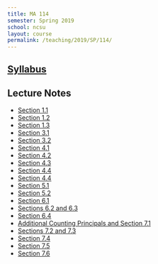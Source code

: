 ```yaml
---
title: MA 114
semester: Spring 2019
school: ncsu
layout: course
permalink: /teaching/2019/SP/114/
---
```


<h2><a href="/assets/course-content/2019/SP/114/syllabus.pdf" target="_blank">Syllabus</a></h2>

<h2 id="notes">Lecture Notes</h2>
<ul>
<li><a href="/assets/course-content/2019/SP/114/2019-01-07.pdf" target="_blank">Section 1.1</a></li>
<li><a href="/assets/course-content/2019/SP/114/2019-01-09.pdf" target="_blank">Section 1.2</a></li>
<li><a href="/assets/course-content/2019/SP/114/2019-01-14.pdf" target="_blank">Section 1.3</a></li>
<li><a href="/assets/course-content/2019/SP/114/2019-01-16.pdf" target="_blank">Section 3.1</a></li>
<li><a href="/assets/course-content/2019/SP/114/2019-01-23.pdf" target="_blank">Section 3.2</a></li>
<li><a href="/assets/course-content/2019/SP/114/2019-01-28.pdf" target="_blank">Section 4.1</a></li>
<li><a href="/assets/course-content/2019/SP/114/2019-01-30.pdf" target="_blank">Section 4.2</a></li>
<li><a href="/assets/course-content/2019/SP/114/2019-02-11.pdf" target="_blank">Section 4.3</a></li>
<li><a href="/assets/course-content/2019/SP/114/2019-02-18.pdf" target="_blank">Section 4.4</a></li>
<li><a href="/assets/course-content/2019/SP/114/2019-02-20.pdf" target="_blank">Section 4.4</a></li>
<li><a href="/assets/course-content/2019/SP/114/2019-02-25.pdf" target="_blank">Section 5.1</a></li>
<li><a href="/assets/course-content/2019/SP/114/2019-02-27.pdf" target="_blank">Section 5.2</a></li>
<li><a href="/assets/course-content/2019/SP/114/2019-03-18.pdf" target="_blank">Section 6.1</a></li>
<li><a href="/assets/course-content/2019/SP/114/2019-03-20.pdf" target="_blank">Sections 6.2 and 6.3</a></li>
<li><a href="/assets/course-content/2019/SP/114/2019-03-25.pdf" target="_blank">Section 6.4</a></li>
<li><a href="/assets/course-content/2019/SP/114/2019-03-27.pdf" target="_blank">Additional Counting Principals and Section 7.1</a></li>
<li><a href="/assets/course-content/2019/SP/114/2019-04-01.pdf" target="_blank">Sections 7.2 and 7.3</a></li>
<li><a href="/assets/course-content/2019/SP/114/2019-04-03.pdf" target="_blank">Section 7.4</a></li>
<li><a href="/assets/course-content/2019/SP/114/2019-04-15.pdf" target="_blank">Section 7.5</a></li>
<li><a href="/assets/course-content/2019/SP/114/2019-04-17.pdf" target="_blank">Section 7.6</a></li>
</ul>
